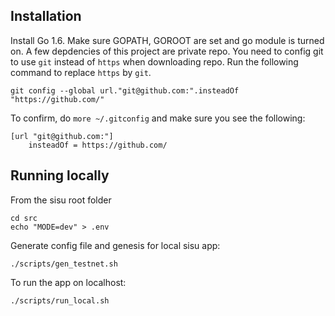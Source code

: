 ## Installation

Install Go 1.6. Make sure GOPATH, GOROOT are set and go module is turned on.
A few depdencies of this project are private repo. You need to config git to use `git` instead of `https` when downloading repo.
Run the following command to replace `https` by `git`.

```
git config --global url."git@github.com:".insteadOf "https://github.com/"
```

To confirm, do `more ~/.gitconfig` and make sure you see the following:

```
[url "git@github.com:"]
	insteadOf = https://github.com/
```

## Running locally

From the sisu root folder

```
cd src
echo "MODE=dev" > .env
```

Generate config file and genesis for local sisu app:

```
./scripts/gen_testnet.sh
```

To run the app on localhost:

```
./scripts/run_local.sh
```
